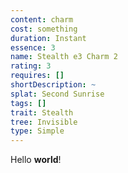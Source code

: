 ```yaml
---
content: charm
cost: something
duration: Instant
essence: 3
name: Stealth e3 Charm 2
rating: 3
requires: []
shortDescription: ~
splat: Second Sunrise
tags: []
trait: Stealth
tree: Invisible
type: Simple
---
```


Hello **world**!
